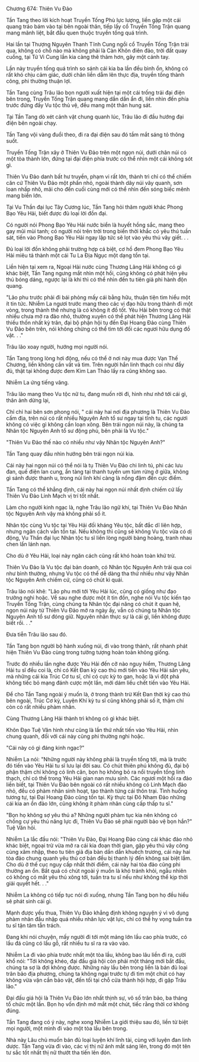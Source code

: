 




Chương 674: Thiên Vu Đảo


Tần Tang theo lời kích hoạt Truyền Tống Phù lực lượng, liền gặp một cái quang tráo bám vào tại bên ngoài thân, tiếp lấy cổ Truyền Tống Trận quang mang mãnh liệt, bắt đầu quen thuộc truyền tống quá trình.

Hai lần tại Thượng Nguyên Thanh Tĩnh Cung ngồi cổ Truyền Tống Trận trải qua, không có chỗ nào mà không phải là Càn Khôn điên đảo, trời đất quay cuồng, tại Tử Vi Cung lần kia càng thê thảm hơn, gãy một cánh tay.

Lần này truyền tống quá trình so sánh cái kia ba lần đều bình ổn, không có rất khó chịu cảm giác, dưới chân liền dẫm lên thực địa, truyền tống thành công, phi thường thuận lợi.

Tần Tang cùng Trâu lão bọn người xuất hiện tại một cái trống trải đại điện bên trong, Truyền Tống Trận quang mang dần dần ẩn đi, liền nhìn đến phía trước đứng đấy Vu tộc thủ vệ, đều mang một thân hung sát.

Tại Tần Tang dò xét cảnh vật chung quanh lúc, Trâu lão đi đầu hướng đại điện bên ngoài chạy.

Tần Tang vội vàng đuổi theo, đi ra đại điện sau đó tầm mắt sáng tỏ thông suốt.

Truyền Tống Trận xây ở Thiên Vu Đảo trên một ngọn núi, dưới chân núi có một tòa thành lớn, đứng tại đại điện phía trước có thể nhìn một cái không sót gì.

Thiên Vu Đảo danh bất hư truyền, phạm vi rất lớn, thành trì chỉ có thể chiếm căn cứ Thiên Vu Đảo một phần nhỏ, ngoài thành dãy núi vây quanh, sơn loan nhấp nhô, mãi cho đến cuối cùng mới có thể nhìn đến sóng biếc mênh mang biển lớn.

Tại Vu Thần đại lục Tây Cương lúc, Tần Tang hỏi thăm người khác Phong Bạo Yêu Hải, biết được đủ loại lời đồn đại.

Có người nói Phong Bạo Yêu Hải nước biển là huyết hồng sắc, mang theo gay mũi mùi tanh; có người nói trên trời trong biển thời khắc có yêu thú tuần sát, tiến vào Phong Bạo Yêu Hải ngay lập tức sẽ lọt vào yêu thú vây giết. . .

Đủ loại lời đồn không phải trường hợp cá biệt, cơ hồ đem Phong Bạo Yêu Hải miêu tả thành một cái Tu La Địa Ngục một dạng tồn tại.

Liền hiện tại xem ra, Ngoại Hải nước cùng Thương Lãng Hải không có gì khác biệt, Tần Tang ngưng mắt nhìn một hồi, cũng không có phát hiện yêu thú bóng dáng, ngược lại là khi thì có thể nhìn đến tu tiên giả phi hành độn quang.

"Lão phu trước phải đi bái phỏng mấy cái bằng hữu, thuận tiện tìm hiểu một ít tin tức. Nhiễm La ngươi trước mang theo các vị đạo hữu trong thành đi một vòng, trong thành thế nhưng là có không ít đồ tốt. Yêu Hải bên trong có thật nhiều chưa mở ra đảo nhỏ, thường xuyên có thể phát hiện Thương Lãng Hải thiếu thốn nhất kỳ trân, đại bộ phận hội tụ đến Đại Hoang Đảo cùng Thiên Vu Đảo bên trên, nói không chừng có thể tìm tới đối các ngươi hữu dụng đồ vật. . ."

Trâu lão xoay người, hướng mọi người nói.

Tần Tang trong lòng hơi động, nếu có thể ở nơi này mua được Vạn Thế Chương, liền không cần vất vả tìm. Trên người hắn linh thạch coi như đầy đủ, thật tại không được đem Kim Lan Thảo lấy ra cũng không sao.

Nhiễm La ứng tiếng vâng.

Trâu lão mang theo Vu tộc nữ tu, đang muốn rời đi, hình như nhớ tới cái gì, thân ảnh dừng lại,

Chỉ chỉ hai bên sơn phong nói, " cái này hai nơi địa phương là Thiên Vu Đảo cấm địa, trên núi có rất nhiều Nguyên Anh tổ sư ngay tại tĩnh tu, các ngươi không có việc gì không cần loạn xông. Bên trái ngọn núi này, là chúng ta Nhân tộc Nguyên Anh tổ sư động phủ, bên phải là Vu tộc."

"Thiên Vu Đảo thế nào có nhiều như vậy Nhân tộc Nguyên Anh?"

Tần Tang quay đầu nhìn hướng bên trái ngọn núi kia.

Cái này hai ngọn núi có thể nói là tụ Thiên Vu Đảo chi linh tú, phi các lưu đan, quế điện lan cung, ẩn tàng tại thanh tuyền um tùm rừng ở giữa, không gì sánh được thanh u, trong núi linh khí càng là nồng đậm đến cực điểm.

Tần Tang có thể khẳng định, cái này hai ngọn núi nhất định chiếm cứ lấy Thiên Vu Đảo Linh Mạch vị trí tốt nhất.

Làm cho người kinh ngạc là, nghe Trâu lão ngữ khí, tại Thiên Vu Đảo Nhân tộc Nguyên Anh vậy mà không phải số ít.

Nhân tộc cùng Vu tộc tại Yêu Hải đối kháng Yêu tộc, bất đắc dĩ liên hợp, nhưng ngăn cách vẫn tồn tại. Nếu không thì cũng sẽ không Vu tộc vừa có dị động, Vu Thần đại lục Nhân tộc tu sĩ liền lòng người bàng hoàng, tranh nhau chen lấn lánh nạn.

Cho dù ở Yêu Hải, loại này ngăn cách cũng rất khó hoàn toàn khứ trừ.

Thiên Vu Đảo là Vu tộc đại bản doanh, có Nhân tộc Nguyên Anh trải qua coi như bình thường, nhưng Vu tộc có thể dễ dàng tha thứ nhiều như vậy Nhân tộc Nguyên Anh chiếm cứ, cũng có chút kì quái.

Trâu lão nói khẽ: "Lão phu mới tới Yêu Hải lúc, cũng có giống như đạo trưởng nghi hoặc. Về sau nghe được một ít tin đồn, nghe nói Vu tộc kiến tạo Truyền Tống Trận, cùng chúng ta Nhân tộc đại năng có chút ít quan hệ, ngọn núi này từ Thiên Vu Đảo mở ra ngày ấy, vẫn có chúng ta Nhân tộc Nguyên Anh tổ sư đóng giữ. Nguyên nhân thực sự là cái gì, liền không được biết rồi. . ."

Đưa tiễn Trâu lão sau đó.

Tần Tang bọn người bộ hành xuống núi, đi vào trong thành, rất nhanh phát hiện Thiên Vu Đảo cùng trong tưởng tượng hoàn toàn không giống.

Trước đó nhiều lần nghe được Yêu Hải đến cỡ nào nguy hiểm, Thương Lãng Hải tu sĩ đều coi là, chỉ có Kết Đan kỳ cao thủ mới tiến vào Yêu Hải săn yêu, mà những cái kia Trúc Cơ tu sĩ, chỉ có cực kỳ to gan, hoặc là vì đột phá không tiếc bỏ mạng đánh cược một lần, mới dám liều chết tiến vào Yêu Hải.

Để cho Tần Tang ngoài ý muốn là, ở trong thành trừ Kết Đan thời kỳ cao thủ bên ngoài, Trúc Cơ kỳ, Luyện Khí kỳ tu sĩ cũng không phải số ít, thậm chí còn có rất nhiều phàm nhân.

Cùng Thương Lãng Hải thành trì không có gì khác biệt.

Khôn Đạo Tuệ Văn hình như cũng là lần thứ nhất tiến vào Yêu Hải, nhìn chung quanh, đối với cái này cũng phi thường nghi hoặc.

"Cái này có gì đáng kinh ngạc?"

Nhiễm La nói: "Những người này không phải là truyền tống tới, mà là trước đó tiến vào Yêu Hải tu sĩ lưu lại đời sau. Có chút thiên phú không đủ, đại bộ phận thậm chí không có linh căn, bọn họ không bỏ ra nổi truyền tống linh thạch, chỉ có thể trong Yêu Hải gian nan mưu sinh. Các ngươi một hồi ra đảo liền biết, tại Thiên Vu Đảo bên ngoài có rất nhiều không có Linh Mạch đảo nhỏ, đều có phàm nhân sinh hoạt, tạo thành từng cái thôn trại. Tình huống tương tự, tại Đại Hoang Đảo cũng tồn tại. Kỳ thực tại Đô Nham Đảo những cái kia an ổn đảo lớn, cũng không ít phàm nhân cùng cấp thấp tu sĩ."

"Bọn họ không sợ yêu thú a? Những người phàm tục kia nên không có chống cự yêu thú năng lực đi, Thiên Vu Đảo sẽ phái người bảo vệ bọn hắn?" Tuệ Văn hỏi.

Nhiễm La lắc đầu nói: "Thiên Vu Đảo, Đại Hoang Đảo cùng cái khác đảo nhỏ khác biệt, ngoại trừ vừa mở ra cái kia đoạn thời gian, gặp yêu thú vây công cùng xâm nhập, theo tu tiên giả địa bàn dần dần khuếch trương, cái này hai tòa đảo chung quanh yêu thú cơ bản đều bị thanh lý đến không sai biệt lắm. Cho dù ở thế cục nguy cấp nhất thời điểm, cái này hai tòa đảo cũng phi thường an ổn. Bất quá có chút ngoài ý muốn là khó tránh khỏi, ngẫu nhiên có không có mắt yêu thú xông tới, tuần tra tu sĩ nếu như không thể kịp thời giải quyết hết. . ."

Nhiễm La không có tiếp tục nói đi xuống, nhưng Tần Tang bọn họ đều hiểu sẽ phát sinh cái gì.

Mạnh được yếu thua, Thiên Vu Đảo khẳng định không nguyện ý vì vô dụng phàm nhân đầu nhập quá nhiều nhân lực vật lực, chỉ có thể hy vọng tuần tra tu sĩ tận tâm tẫn trách.

Đang khi nói chuyện, mấy người đi tới một mảng lớn lầu cao phía trước, có lầu đá cũng có lầu gỗ, rất nhiều tu sĩ ra ra vào vào.

Nhiễm La đi vào phía trước nhất một tòa lầu, không bao lâu liền đi ra, cười khổ nói: "Tới không khéo, đại đấu giá hội còn phải một tháng mới bắt đầu, chúng ta sợ là đợi không được. Những này lầu bên trong liền là bán đủ loại trân bảo địa phương, chúng ta không ngại trước tự đi tìm một chút có hay không vừa vặn cần bảo vật, đến tối tại chỗ cửa thành hội hợp, đi gặp Trâu lão."

Đại đấu giá hội là Thiên Vu Đảo lớn nhất thịnh sự, vô số trân bảo, ba tháng tổ chức một lần. Bọn họ vốn định mở mắt một chút, tiếc rằng thời cơ không đúng.

Tần Tang đang có ý này, nghe xong Nhiễm La giới thiệu sau đó, liền từ biệt mọi người, một mình đi vào một tòa lầu bên trong.

Nhà này Lâu chủ muốn bán đủ loại luyện khí linh tài, cùng với luyện đan linh dược. Tần Tang vừa đi vào, các vị thị nữ ánh mắt sáng lên, trong đó một tên tư sắc tốt nhất thị nữ thướt tha tiến lên đón.




